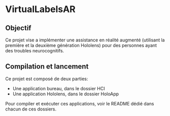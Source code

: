 # VirtualLabelsAR

## Objectif
Ce projet vise a implémenter une assistance en réalité augmenté (utilisant la première et la deuxième génération Hololens) pour des personnes ayant des troubles neurocognitifs. 

## Compilation et lancement
Ce projet est composé de deux parties:
- Une application bureau, dans le dossier HCI
- Une application Hololens, dans le dossier HoloApp

Pour compiler et exécuter ces applications, voir le README dédié dans chacun de ces dossiers.
